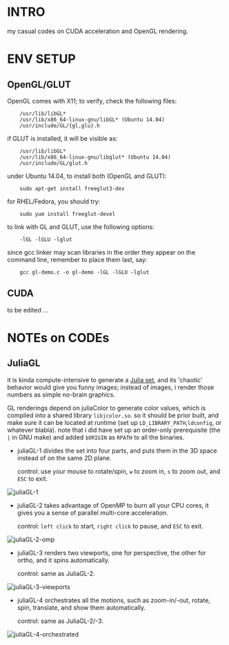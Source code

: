 # INTRO #

my casual codes on CUDA acceleration and OpenGL rendering.

# ENV SETUP #

## OpenGL/GLUT ##

OpenGL comes with X11; to verify, check the following files:

```
    /usr/lib/libGL*
    /usr/lib/x86_64-linux-gnu/libGL* (Ubuntu 14.04)
    /usr/include/GL/{gl,glu}.h
```

if GLUT is installed, it will be visible as:

```
    /usr/lib/libGL*
    /usr/lib/x86_64-linux-gnu/libglut* (Ubuntu 14.04)
    /usr/include/GL/glut.h
```

under Ubuntu 14.04, to install both (OpenGL and GLUT):

```
    sudo apt-get install freeglut3-dev
```

for RHEL/Fedora, you should try:

```
    sudo yum install freeglut-devel
```

to link with GL and GLUT, use the following options:

```
    -lGL -lGLU -lglut
```

since gcc linker may scan libraries in the order they appear on the command
line, remember to place them last, say:

```
    gcc gl-demo.c -o gl-demo -lGL -lGLU -lglut
```

## CUDA ##

to be edited ...

# NOTEs on CODEs #

## JuliaGL ##

it is kinda compute-intensive to generate a [Julia set][1], and its 'chaotic'
behavior would give you funny images; instead of images, i render those numbers
as simple no-brain graphics.

GL renderings depend on juliaColor to generate color values, which is compiled
into a shared library `libjcolor.so`. so it should be prior built, and make
sure it can be located at runtime (set up `LD_LIBRARY_PATH`,`ldconfig`, or
whatever blabla). note that i did have set up an order-only prerequisite (the
`|` in GNU make) and added `$ORIGIN` as `RPATH` to all the binaries.

* juliaGL-1 divides the set into four parts, and puts them in the 3D space
  instead of on the same 2D plane.

  control: use your mouse to rotate/spin, `w` to zoom in, `s` to zoom out, and
  `ESC` to exit.

![juliaGL-1](http://7xk0df.com1.z0.glb.clouddn.com/juliaGL-1-no-brain-graphics.png)

* juliaGL-2 takes advantage of OpenMP to burn all your CPU cores, it gives you a
  sense of parallel multi-core acceleration.

  control: `left click` to start, `right click` to pause, and `ESC` to exit.

![juliaGL-2-omp](http://7xk0df.com1.z0.glb.clouddn.com/juliaGL-2-burn-cpu.png)

* juliaGL-3 renders two viewports, one for perspective, the other for ortho,
  and it spins automatically.

  control: same as JuliaGL-2.

![juliaGL-3-viewports](http://7xk0df.com1.z0.glb.clouddn.com/juliaGL-3-viewports.png)

* juliaGL-4 orchestrates all the motions, such as zoom-in/-out, rotate, spin,
  translate, and show them automatically.

  control: same as JuliaGL-2/-3.

![juliaGL-4-orchestrated](http://7xk0df.com1.z0.glb.clouddn.com/juliaGL-4-orchestrated.png)

[1]: https://en.wikipedia.org/wiki/Julia_set    "Julia set"


